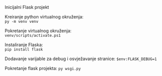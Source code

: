 Inicijalni Flask projekt

Kreiranje python virtualnog okruženja:\
<code>py -m venv venv</code>

Pokretanje virtualnog okruženja:\
<code>venv/scripts/activate.ps1</code>

Instaliranje Flaska:\
<code>pip install flask</code>

Dodavanje varijable za debug i osvježavanje stranice:
<code>$env:FLASK_DEBUG=1</code>

Pokretanje flask projekta:
<code>py wsgi.py</code>
